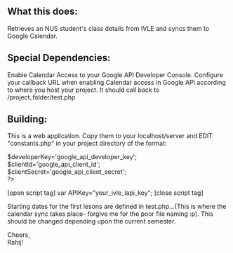 <h2>What this does:</h2>
Retrieves an NUS student's class details from IVLE and syncs them to Google Calendar.

<h2>Special Dependencies:</h2>

Enable Calendar Access to your Google API Developer Console. Configure your callback URL when enabling Calendar access in Google API according to where you host your project. It should call back to /project_folder/test.php

<h2>Building:</h2>

This is a web application. Copy them to your localhost/server and EDIT "constants.php" in your project directory of the format:

<?php<br />
$developerKey='google_api_developer_key';<br />
$clientId='google_api_client_id';<br />
$clientSecret='google_api_client_secret';<br />
?><br />

[open script tag]
var APIKey="your_ivle_lapi_key";
[close script tag]

Starting dates for the first lesons are defined in test.php...(This is where the calendar sync takes place- forgive me for the poor file naming :p). This should be changed depending upon the current semester.

Cheers,<br />
Rahij!
